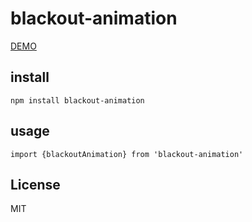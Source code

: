 # blackout-animation
[DEMO](https://kadowakid.github.io/blackout-animation/)
## install
`npm install blackout-animation`
## usage
`import {blackoutAnimation} from 'blackout-animation'`
## License
MIT